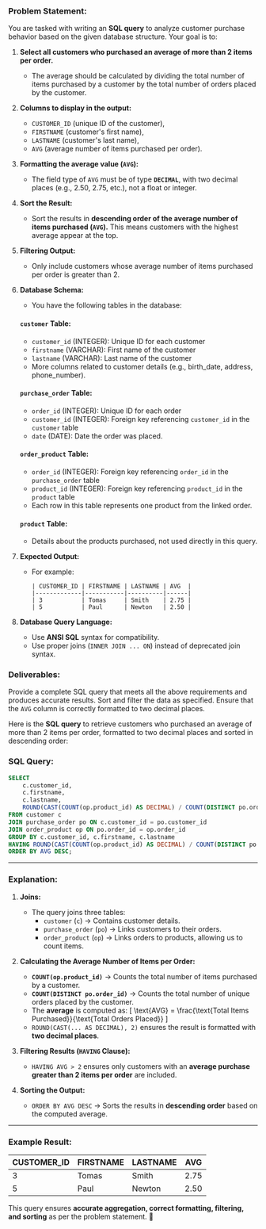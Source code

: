 ### Problem Statement:

You are tasked with writing an **SQL query** to analyze customer purchase behavior based on the given database structure. Your goal is to:

1. **Select all customers who purchased an average of more than 2 items per order.**
   - The average should be calculated by dividing the total number of items purchased by a customer by the total number of orders placed by the customer.

2. **Columns to display in the output:**
   - `CUSTOMER_ID` (unique ID of the customer),
   - `FIRSTNAME` (customer's first name),
   - `LASTNAME` (customer's last name),
   - `AVG` (average number of items purchased per order).

3. **Formatting the average value (`AVG`):**
   - The field type of `AVG` must be of type **`DECIMAL`**, with two decimal places (e.g., 2.50, 2.75, etc.), not a float or integer.

4. **Sort the Result:**
   - Sort the results in **descending order of the average number of items purchased (`AVG`).** This means customers with the highest average appear at the top.

5. **Filtering Output:**
   - Only include customers whose average number of items purchased per order is greater than 2.

6. **Database Schema:**
   - You have the following tables in the database:

   #### `customer` Table:
   - `customer_id` (INTEGER): Unique ID for each customer
   - `firstname` (VARCHAR): First name of the customer
   - `lastname` (VARCHAR): Last name of the customer
   - More columns related to customer details (e.g., birth_date, address, phone_number).

   #### `purchase_order` Table:
   - `order_id` (INTEGER): Unique ID for each order
   - `customer_id` (INTEGER): Foreign key referencing `customer_id` in the `customer` table
   - `date` (DATE): Date the order was placed.

   #### `order_product` Table:
   - `order_id` (INTEGER): Foreign key referencing `order_id` in the `purchase_order` table
   - `product_id` (INTEGER): Foreign key referencing `product_id` in the `product` table
   - Each row in this table represents one product from the linked order.

   #### `product` Table:
   - Details about the products purchased, not used directly in this query.

7. **Expected Output:**
   - For example:
     ```
     | CUSTOMER_ID | FIRSTNAME | LASTNAME | AVG  |
     |-------------|-----------|----------|------|
     | 3           | Tomas     | Smith    | 2.75 |
     | 5           | Paul      | Newton   | 2.50 |
     ```

8. **Database Query Language:**
   - Use **ANSI SQL** syntax for compatibility.
   - Use proper joins (`INNER JOIN ... ON`) instead of deprecated join syntax.

### Deliverables:
Provide a complete SQL query that meets all the above requirements and produces accurate results. Sort and filter the data as specified. Ensure that the `AVG` column is correctly formatted to two decimal places. 

Here is the **SQL query** to retrieve customers who purchased an average of more than 2 items per order, formatted to two decimal places and sorted in descending order:

### **SQL Query:**
```sql
SELECT 
    c.customer_id,
    c.firstname,
    c.lastname,
    ROUND(CAST(COUNT(op.product_id) AS DECIMAL) / COUNT(DISTINCT po.order_id), 2) AS AVG
FROM customer c
JOIN purchase_order po ON c.customer_id = po.customer_id
JOIN order_product op ON po.order_id = op.order_id
GROUP BY c.customer_id, c.firstname, c.lastname
HAVING ROUND(CAST(COUNT(op.product_id) AS DECIMAL) / COUNT(DISTINCT po.order_id), 2) > 2
ORDER BY AVG DESC;
```

---

### **Explanation:**
1. **Joins:**
   - The query joins three tables:
     - `customer` (`c`) → Contains customer details.
     - `purchase_order` (`po`) → Links customers to their orders.
     - `order_product` (`op`) → Links orders to products, allowing us to count items.

2. **Calculating the Average Number of Items per Order:**
   - **`COUNT(op.product_id)`** → Counts the total number of items purchased by a customer.
   - **`COUNT(DISTINCT po.order_id)`** → Counts the total number of unique orders placed by the customer.
   - The **average** is computed as:
     \[
     \text{AVG} = \frac{\text{Total Items Purchased}}{\text{Total Orders Placed}}
     \]
   - `ROUND(CAST(... AS DECIMAL), 2)` ensures the result is formatted with **two decimal places**.

3. **Filtering Results (`HAVING` Clause):**
   - `HAVING AVG > 2` ensures only customers with an **average purchase greater than 2 items per order** are included.

4. **Sorting the Output:**
   - `ORDER BY AVG DESC` → Sorts the results in **descending order** based on the computed average.

---

### **Example Result:**
| CUSTOMER_ID | FIRSTNAME | LASTNAME | AVG  |
|------------|----------|---------|------|
| 3          | Tomas    | Smith   | 2.75 |
| 5          | Paul     | Newton  | 2.50 |

This query ensures **accurate aggregation, correct formatting, filtering, and sorting** as per the problem statement. 🚀